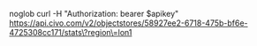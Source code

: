 noglob curl -H "Authorization: bearer $apikey" https://api.civo.com/v2/objectstores/58927ee2-6718-475b-bf6e-4725308cc171/stats\?region\=lon1
